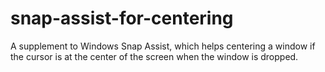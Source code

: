 # snap-assist-for-centering
A supplement to Windows Snap Assist, which helps centering a window if the cursor is at the center of the screen when the window is dropped. 
